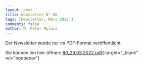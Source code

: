 ```yaml
---
layout: post
title: Newsletter N° 80
tags: [Newsletter, März 2022 ]
comments: false
author: W. Peter Mulacz
---
```


Der Newsletter wurde nur im PDF-Format veröffentlicht.

Sie können ihn hier öffnen: [80_26.03.2022.pdf](../assets/pdf/80_26.03.2022.pdf){:target="_blank" rel="noopener"}